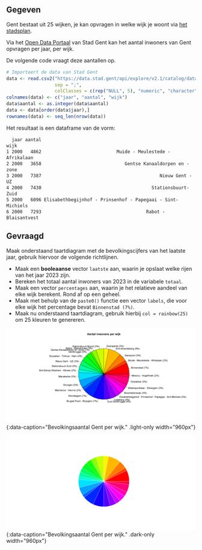 ## Gegeven
Gent bestaat uit 25 wijken, je kan opvragen in welke wijk je woont via <a href="https://stad.gent/nl/stadsplan" target="_blank">het stadsplan</a>.

Via het <a href="https://data.stad.gent/explore/dataset/bevolkingsaantal-per-wijk-per-jaar-gent/table" target="_blank">Open Data Portaal</a> van Stad Gent kan het aantal inwoners van Gent opvragen per jaar, per wijk.

De volgende code vraagt deze aantallen op.
```R
# Importeert de data van Stad Gent
data <- read.csv2("https://data.stad.gent/api/explore/v2.1/catalog/datasets/bevolkingsaantal-per-wijk-per-jaar-gent/exports/csv",
                  sep = ";",
                  colClasses = c(rep("NULL", 5), "numeric", "character", "NULL","character", rep("NULL", 2)) )
colnames(data) <- c("jaar", "aantal", "wijk")
data$aantal <- as.integer(data$aantal)
data <- data[order(data$jaar),]
rownames(data) <- seq_len(nrow(data))
```

Het resultaat is een dataframe van de vorm:

```
  jaar aantal                                                       wijk
1 2000   4862                            Muide - Meulestede - Afrikalaan
2 2000   3658                               Gentse Kanaaldorpen en -zone
3 2000   7387                                            Nieuw Gent - UZ
4 2000   7430                                         Stationsbuurt-Zuid
5 2000   6096 Elisabethbegijnhof - Prinsenhof - Papegaai - Sint-Michiels
6 2000   7293                                       Rabot - Blaisantvest
```

## Gevraagd

Maak onderstaand taartdiagram met de bevolkingscijfers van het laatste jaar, gebruik hiervoor de volgende richtlijnen.

- Maak een **booleaanse** vector `laatste` aan, waarin je opslaat welke rijen van het jaar 2023 zijn.
- Bereken het totaal aantal inwoners van 2023 in de variabele `totaal`.
- Maak een vector `percentages` aan, waarin je het relatieve aandeel van elke wijk berekent. Rond af op een geheel.
- Maak met behulp van de `paste0()` functie een vector `labels`, die voor elke wijk het percentage bevat `Binnenstad (7%)`.
- Maak nu onderstaand taartdiagram, gebruik hierbij `col = rainbow(25)` om 25 kleuren te genereren.

![Bevolkingsaantal Gent per wijk.](media/plot.png "Bevolkingsaantal Gent per wijk."){:data-caption="Bevolkingsaantal Gent per wijk." .light-only width="960px"}

![Bevolkingsaantal Gent per wijk.](media/plot_dark.png "Bevolkingsaantal Gent per wijk."){:data-caption="Bevolkingsaantal Gent per wijk." .dark-only width="960px"}
